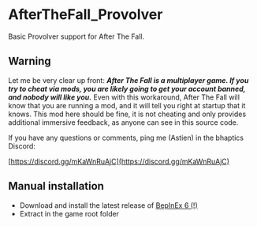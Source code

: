 # AfterTheFall_Provolver
Basic Provolver support for After The Fall.

## Warning

Let me be very clear up front: ***After The Fall is a multiplayer game. If you try to cheat via mods, you are likely going to get your account banned, and
nobody will like you.*** Even with this workaround, After The Fall will know that you are running a mod, and it will tell you right at startup that it knows.
This mod here should be fine, it is not cheating and only provides additional immersive feedback, as anyone can see in this source code.

If you have any questions or comments, ping me (Astien) in the bhaptics Discord:

[https://discord.gg/mKaWnRuAjC](https://discord.gg/mKaWnRuAjC)

## Manual installation

* Download and install the latest release of [BepInEx 6 (!)](https://builds.bepinex.dev/projects/bepinex_be)
* Extract in the game root folder 
